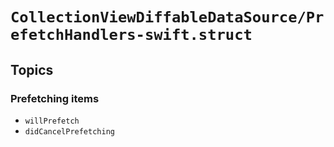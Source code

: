 # ``CollectionViewDiffableDataSource/PrefetchHandlers-swift.struct``

## Topics

### Prefetching items

- ``willPrefetch``
- ``didCancelPrefetching`` 
